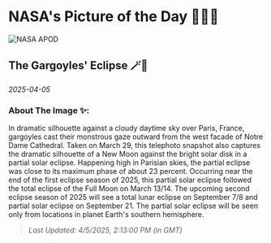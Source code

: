 
# NASA's Picture of the Day 🧑‍🚀💫

  ![NASA APOD](https://apod.nasa.gov/apod/image/2504/NDGargoylesEclipse_kulik.jpg)
  
  ## The Gargoyles' Eclipse 🪄🌌
  
  _2025-04-05_
  
  ### About The Image ✨: 
  
  In dramatic silhouette against a cloudy daytime sky over Paris, France, gargoyles cast their monstrous gaze outward from the west facade of Notre Dame Cathedral.  Taken on March 29, this telephoto snapshot also captures the dramatic silhouette of a New Moon against the bright solar disk in a partial solar eclipse. Happening high in Parisian skies, the partial eclipse was close to its maximum phase of about 23 percent. Occurring near the end of the first eclipse season of 2025, this partial solar eclipse followed the total eclipse of the Full Moon on March 13/14. The upcoming second eclipse season of 2025 will see a total lunar eclipse on September 7/8 and partial solar eclipse on September 21. The partial solar eclipse will be seen only from locations in planet Earth's southern hemisphere.
  
  
  
  > _Last Updated: 4/5/2025, 2:13:00 PM (in GMT)_
  